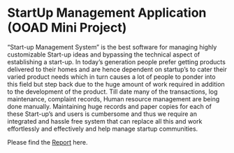 # StartUp Management Application (OOAD Mini Project)

“Start-up Management System” is the best software for managing highly customizable Start-up
ideas and bypassing the technical aspect of establishing a start-up. In today’s generation
people prefer getting products delivered to their homes and are hence dependent on startup’s
to cater their varied product needs which in turn causes a lot of people to ponder into this field
but step back due to the huge amount of work required in addition to the development of the
product. Till date many of the transactions, log maintenance, complaint records, Human
resource management are being done manually. Maintaining huge records and paper copies
for each of these Start-up’s and users is cumbersome and thus we require an integrated and
hassle free system that can replace all this and work effortlessly and effectively and help
manage startup communities.


Please find the [Report](https://github.com/Gokhulnath/startupProject/blob/main/Start-up_Management_System.pdf) here.
